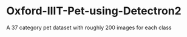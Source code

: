 # Oxford-IIIT-Pet-using-Detectron2
A 37 category pet dataset with roughly 200 images for each class
